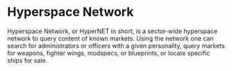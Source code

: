 # Hyperspace Network

Hyperspace Network, or HyperNET in short, is a sector-wide hyperspace network to query content of known markets.
Using the network one can search for administrators or officers with a given personality, query markets for weapons, fighter wings, modspecs, or blueprints, or locate specific ships for sale.

